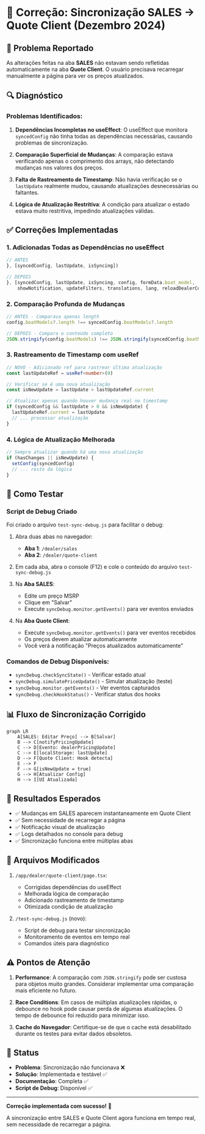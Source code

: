 # 🔧 Correção: Sincronização SALES → Quote Client (Dezembro 2024)

## 🐛 Problema Reportado
As alterações feitas na aba **SALES** não estavam sendo refletidas automaticamente na aba **Quote Client**. O usuário precisava recarregar manualmente a página para ver os preços atualizados.

## 🔍 Diagnóstico

### Problemas Identificados:

1. **Dependências Incompletas no useEffect**: O useEffect que monitora `syncedConfig` não tinha todas as dependências necessárias, causando problemas de sincronização.

2. **Comparação Superficial de Mudanças**: A comparação estava verificando apenas o comprimento dos arrays, não detectando mudanças nos valores dos preços.

3. **Falta de Rastreamento de Timestamp**: Não havia verificação se o `lastUpdate` realmente mudou, causando atualizações desnecessárias ou faltantes.

4. **Lógica de Atualização Restritiva**: A condição para atualizar o estado estava muito restritiva, impedindo atualizações válidas.

## ✅ Correções Implementadas

### 1. Adicionadas Todas as Dependências no useEffect
```typescript
// ANTES
}, [syncedConfig, lastUpdate, isSyncing])

// DEPOIS
}, [syncedConfig, lastUpdate, isSyncing, config, formData.boat_model, 
    showNotification, updateFilters, translations, lang, reloadDealerConfig])
```

### 2. Comparação Profunda de Mudanças
```typescript
// ANTES - Comparava apenas length
config.boatModels?.length !== syncedConfig.boatModels?.length

// DEPOIS - Compara o conteúdo completo
JSON.stringify(config.boatModels) !== JSON.stringify(syncedConfig.boatModels)
```

### 3. Rastreamento de Timestamp com useRef
```typescript
// NOVO - Adicionado ref para rastrear última atualização
const lastUpdateRef = useRef<number>(0)

// Verificar se é uma nova atualização
const isNewUpdate = lastUpdate > lastUpdateRef.current

// Atualizar apenas quando houver mudança real no timestamp
if (syncedConfig && lastUpdate > 0 && isNewUpdate) {
  lastUpdateRef.current = lastUpdate
  // ... processar atualização
}
```

### 4. Lógica de Atualização Melhorada
```typescript
// Sempre atualizar quando há uma nova atualização
if (hasChanges || isNewUpdate) {
  setConfig(syncedConfig)
  // ... resto da lógica
}
```

## 🧪 Como Testar

### Script de Debug Criado
Foi criado o arquivo `test-sync-debug.js` para facilitar o debug:

1. Abra duas abas no navegador:
   - **Aba 1**: `/dealer/sales`
   - **Aba 2**: `/dealer/quote-client`

2. Em cada aba, abra o console (F12) e cole o conteúdo do arquivo `test-sync-debug.js`

3. Na **Aba SALES**:
   - Edite um preço MSRP
   - Clique em "Salvar"
   - Execute `syncDebug.monitor.getEvents()` para ver eventos enviados

4. Na **Aba Quote Client**:
   - Execute `syncDebug.monitor.getEvents()` para ver eventos recebidos
   - Os preços devem atualizar automaticamente
   - Você verá a notificação "Preços atualizados automaticamente"

### Comandos de Debug Disponíveis:
- `syncDebug.checkSyncState()` - Verificar estado atual
- `syncDebug.simulatePriceUpdate()` - Simular atualização (teste)
- `syncDebug.monitor.getEvents()` - Ver eventos capturados
- `syncDebug.checkHookStatus()` - Verificar status dos hooks

## 📊 Fluxo de Sincronização Corrigido

```mermaid
graph LR
    A[SALES: Editar Preço] --> B[Salvar]
    B --> C[notifyPricingUpdate]
    C --> D[Evento: dealerPricingUpdate]
    C --> E[localStorage: lastUpdate]
    D --> F[Quote Client: Hook detecta]
    E --> F
    F --> G[isNewUpdate = true]
    G --> H[Atualizar Config]
    H --> I[UI Atualizada]
```

## 🎯 Resultados Esperados

- ✅ Mudanças em SALES aparecem instantaneamente em Quote Client
- ✅ Sem necessidade de recarregar a página
- ✅ Notificação visual de atualização
- ✅ Logs detalhados no console para debug
- ✅ Sincronização funciona entre múltiplas abas

## 📝 Arquivos Modificados

1. `/app/dealer/quote-client/page.tsx`:
   - Corrigidas dependências do useEffect
   - Melhorada lógica de comparação
   - Adicionado rastreamento de timestamp
   - Otimizada condição de atualização

2. `/test-sync-debug.js` (novo):
   - Script de debug para testar sincronização
   - Monitoramento de eventos em tempo real
   - Comandos úteis para diagnóstico

## ⚠️ Pontos de Atenção

1. **Performance**: A comparação com `JSON.stringify` pode ser custosa para objetos muito grandes. Considerar implementar uma comparação mais eficiente no futuro.

2. **Race Conditions**: Em casos de múltiplas atualizações rápidas, o debounce no hook pode causar perda de algumas atualizações. O tempo de debounce foi reduzido para minimizar isso.

3. **Cache do Navegador**: Certifique-se de que o cache está desabilitado durante os testes para evitar dados obsoletos.

## 🚀 Status

- **Problema**: Sincronização não funcionava ❌
- **Solução**: Implementada e testável ✅
- **Documentação**: Completa ✅
- **Script de Debug**: Disponível ✅

---

**Correção implementada com sucesso!** 🎉

A sincronização entre SALES e Quote Client agora funciona em tempo real, sem necessidade de recarregar a página.